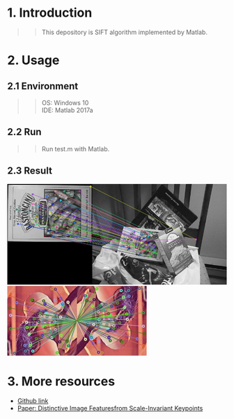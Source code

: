 # 1. Introduction
>>This depository is SIFT algorithm implemented by Matlab.

# 2. Usage
## 2.1 Environment
>>OS: Windows 10  
>>IDE: Matlab 2017a

## 2.2 Run
>>Run test.m with Matlab.

## 2.3 Result
![image](https://github.com/lh9171338/SIFT/blob/master/image/image_result.jpg)  
![image](https://github.com/lh9171338/SIFT/blob/master/image/lena_result.jpg)

# 3. More resources
- [Github link](https://github.com/lh9171338/Outline)
- [Paper: Distinctive Image Featuresfrom Scale-Invariant Keypoints](https://link.springer.com/content/pdf/10.1023%2FB%3AVISI.0000029664.99615.94.pdf)
